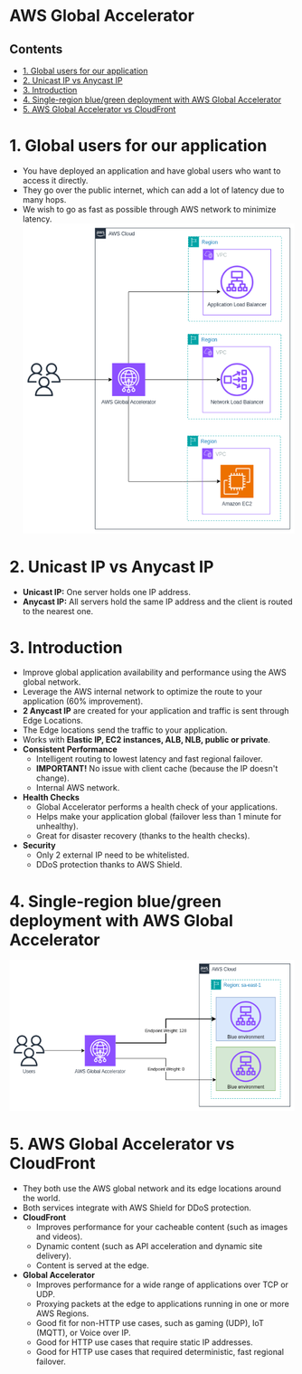 # AWS Global Accelerator <!-- omit in toc -->

## Contents <!-- omit in toc -->

- [1. Global users for our application](#1-global-users-for-our-application)
- [2. Unicast IP vs Anycast IP](#2-unicast-ip-vs-anycast-ip)
- [3. Introduction](#3-introduction)
- [4. Single-region blue/green deployment with AWS Global Accelerator](#4-single-region-bluegreen-deployment-with-aws-global-accelerator)
- [5. AWS Global Accelerator vs CloudFront](#5-aws-global-accelerator-vs-cloudfront)

# 1. Global users for our application

- You have deployed an application and have global users who want to access it directly.
- They go over the public internet, which can add a lot of latency due to many hops.
- We wish to go as fast as possible through AWS network to minimize latency.
  ![AWS Global Accelerator](/Images/Networking%20&%20Content%20Delivery/AWSGlobalAccelerator.png)

# 2. Unicast IP vs Anycast IP

- **Unicast IP:** One server holds one IP address.
- **Anycast IP:** All servers hold the same IP address and the client is routed to the nearest one.

# 3. Introduction

- Improve global application availability and performance using the AWS global network.
- Leverage the AWS internal network to optimize the route to your application (60% improvement).
- **2 Anycast IP** are created for your application and traffic is sent through Edge Locations.
- The Edge locations send the traffic to your application.
- Works with **Elastic IP, EC2 instances, ALB, NLB, public or private**.
- **Consistent Performance**
  - Intelligent routing to lowest latency and fast regional failover.
  - **IMPORTANT!** No issue with client cache (because the IP doesn't change).
  - Internal AWS network.
- **Health Checks**
  - Global Accelerator performs a health check of your applications.
  - Helps make your application global (failover less than 1 minute for unhealthy).
  - Great for disaster recovery (thanks to the health checks).
- **Security**
  - Only 2 external IP need to be whitelisted.
  - DDoS protection thanks to AWS Shield.

# 4. Single-region blue/green deployment with AWS Global Accelerator

![AWS Global Accelerator Single Region Blue/Green](/Images/Networking%20&%20Content%20Delivery/AWSGlobalAcceleratorSingleRegionBlueGreen.png)

# 5. AWS Global Accelerator vs CloudFront

- They both use the AWS global network and its edge locations around the world.
- Both services integrate with AWS Shield for DDoS protection.
- **CloudFront**
  - Improves performance for your cacheable content (such as images and videos).
  - Dynamic content (such as API acceleration and dynamic site delivery).
  - Content is served at the edge.
- **Global Accelerator**
  - Improves performance for a wide range of applications over TCP or UDP.
  - Proxying packets at the edge to applications running in one or more AWS Regions.
  - Good fit for non-HTTP use cases, such as gaming (UDP), IoT (MQTT), or Voice over IP.
  - Good for HTTP use cases that require static IP addresses.
  - Good for HTTP use cases that required deterministic, fast regional failover.
